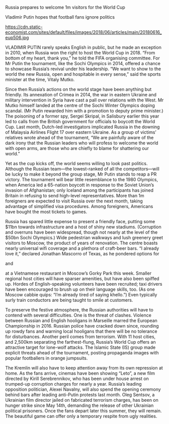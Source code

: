 Russia prepares to welcome 1m visitors for the World Cup

Vladimir Putin hopes that football fans ignore politics

https://cdn.static-economist.com/sites/default/files/images/2018/06/articles/main/20180616_eup506.jpg

VLADIMIR PUTIN rarely speaks English in public, but he made an exception in 2010, when Russia won the right to host the World Cup in 2018. “From bottom of my heart, thank you,” he told the FIFA organising committee. For Mr Putin the tournament, like the Sochi Olympics in 2014, offered a chance to showcase Russia’s revival under his leadership. “We want to show to the world the new Russia, open and hospitable in every sense,” said the sports minister at the time, Vitaly Mutko.

Since then Russia’s actions on the world stage have been anything but friendly. Its annexation of Crimea in 2014, the war in eastern Ukraine and military intervention in Syria have cast a pall over relations with the West. Mr Mutko himself landed at the centre of the Sochi Winter Olympics doping scandal. (Mr Putin rewarded him with a promotion to deputy prime minister.) The poisoning of a former spy, Sergei Skripal, in Salisbury earlier this year led to calls from the British government for officials to boycott the World Cup. Last month, Dutch-led investigators implicated Russia in the downing of Malaysia Airlines Flight 17 over eastern Ukraine. As a group of victims’ relatives wrote ahead of the tournament, “We are painfully aware of the dark irony that the Russian leaders who will profess to welcome the world with open arms, are those who are chiefly to blame for shattering our world.”

Yet as the cup kicks off, the world seems willing to look past politics. Although the Russian team—the lowest-ranked of all the competitors—will be lucky to make it beyond the group stage, Mr Putin stands to reap a PR victory. The tournament will bear little resemblance to the 1980 Olympics, when America led a 65-nation boycott in response to the Soviet Union’s invasion of Afghanistan; only Iceland among the participants has joined Britain in refusing to send high-level representatives. More than 1m foreigners are expected to visit Russia over the next month, taking advantage of simplified visa procedures. Among foreigners, Americans have bought the most tickets to games.

Russia has spared little expense to present a friendly face, putting some $11bn towards infrastructure and a host of shiny new stadiums. (Corruption and overruns have been widespread, though not nearly at the level of the $50bn Sochi Olympics.) Wide pedestrian walkways and lush greenery greet visitors to Moscow, the product of years of renovation. The centre boasts nearly universal wifi coverage and a plethora of craft-beer bars. “I already love it,” declared Jonathan Mascorro of Texas, as he pondered options for 

 and 

 at a Vietnamese restaurant in Moscow’s Gorky Park this week. Smaller regional host cities will have sparser amenities, but have also been spiffed up. Hordes of English-speaking volunteers have been recruited; taxi drivers have been encouraged to brush up on their language skills, too. (As one Moscow cabbie quips: “I’m already tired of saying khello.”) Even typically surly train conductors are being taught to smile at customers.

To preserve the festive atmosphere, the Russian authorities will have to contend with several difficulties. One is the threat of clashes. Violence between Russian and English hooligans in Marseille marred the European Championship in 2016. Russian police have cracked down since, rounding up rowdy fans and warning local hooligans that there will be no tolerance for disturbances. Another peril comes from terrorism. With 11 host cities, and 2,500km separating the farthest-flung, Russia’s World Cup offers an attractive target for lone-wolf attacks. The Islamic State (IS) group made explicit threats ahead of the tournament, posting propaganda images with popular footballers in orange jumpsuits.

The Kremlin will also have to keep attention away from its own repression at home. As the fans arrive, cinemas have been showing “Leto”, a new film directed by Kirill Serebrennikov, who has been under house arrest on trumped-up corruption charges for nearly a year. Russia’s leading opposition politician, Alexei Navalny, will also spend the opening ceremony behind bars after leading anti-Putin protests last month. Oleg Sentsov, a Ukrainian film director jailed on fabricated terrorism charges, has been on hunger strike since May 14th, demanding the release of other Ukrainian political prisoners. Once the fans depart later this summer, they will remain. The beautiful game can offer only a temporary respite from ugly realities. 